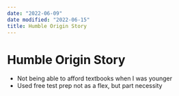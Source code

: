 ```yaml
---
date: "2022-06-09"
date modified: "2022-06-15"
title: Humble Origin Story
---
```


# Humble Origin Story
- Not being able to afford textbooks when I was younger
- Used free test prep not as a flex, but part necessity
